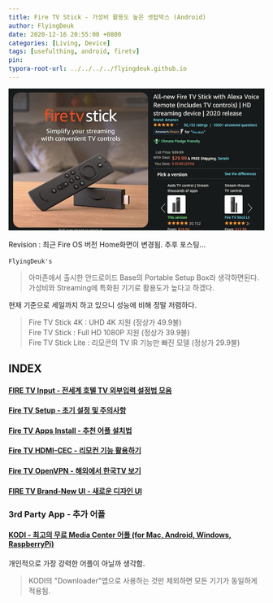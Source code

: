 ```yaml
---
title: Fire TV Stick - 가성비 활용도 높은 셋탑박스 (Android)
author: FlyingDeuk
date: 2020-12-16 20:55:00 +0800
categories: [Living, Device]
tags: [usefulthing, android, firetv]
pin:
typora-root-url: ../../../../flyingdeuk.github.io
---
```


![fire](/img/living/fire/stick.jpg)

Revision : 최근 Fire OS 버전 Home화면이 변경됨. 추후 포스팅...

`FlyingDeuk's`
> 아마존에서 출시한 안드로이드 Base의 Portable Setup Box라 생각하면된다.  <br>
가성비와 Streaming에 특화된 기기로 활용도가 높다고 하겠다.

현재 기준으로 세일까지 하고 있으니 성능에 비해 정말 저렴하다.
>Fire TV Stick 4K : UHD 4K 지원 (정상가 49.9불)<br>
Fire TV Stick : Full HD 1080P 지원 (정상가 39.9불)<br>
Fire TV Stick Lite : 리모콘의 TV IR 기능만 빠진 모델 (정상가 29.9불)<br>

## INDEX

#### [FIRE TV Input - 전세계 호텔 TV 외부입력 설정법 모음](/posts/TVinput/)

#### [Fire TV Setup - 초기 설정 및 주의사항](/posts/Fire-TV/)

#### [Fire TV Apps Install - 추천 어플 설치법](/posts/Fire-TV1/)

#### [Fire TV HDMI-CEC - 리모컨 기능 활용하기](/posts/FireHDMI/)

#### [Fire TV OpenVPN  - 해외에서 한국TV 보기](/posts/Fire-TV-VPN/)

#### [FIRE TV Brand-New UI - 새로운 디자인 UI](/posts/FireTV-new/)


### 3rd Party App - 추가 어플

#### [KODI - 최고의 무료 Media Center 어플 (for Mac, Android, Windows, RaspberryPi)](/posts/KODI/)
개인적으로 가장 강력한 어플이 아닐까 생각함.
>KODI의 "Downloader"앱으로 사용하는 것만 제외하면 모든 기기가 동일하게 적용됨.
